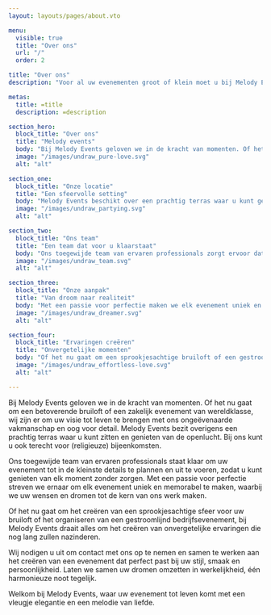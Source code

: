 ```yaml
---
layout: layouts/pages/about.vto

menu:
  visible: true
  title: "Over ons"
  url: "/"
  order: 2

title: "Over ons"
description: "Voor al uw evenementen groot of klein moet u bij Melody Events zijn"

metas:
  title: =title
  description: =description

section_hero:
  block_title: "Over ons"
  title: "Melody events"
  body: "Bij Melody Events geloven we in de kracht van momenten. Of het nu gaat om een betoverende bruiloft of een zakelijk evenement, wij brengen uw visie tot leven met vakmanschap en oog voor detail."
  image: "/images/undraw_pure-love.svg"
  alt: "alt"

section_one:
  block_title: "Onze locatie"
  title: "Een sfeervolle setting"
  body: "Melody Events beschikt over een prachtig terras waar u kunt genieten van de openlucht. Ook kunt u bij ons terecht voor (religieuze) bijeenkomsten."
  image: "/images/undraw_partying.svg"
  alt: "alt"

section_two:
  block_title: "Ons team"
  title: "Een team dat voor u klaarstaat"
  body: "Ons toegewijde team van ervaren professionals zorgt ervoor dat uw evenement tot in de kleinste details wordt gepland en uitgevoerd, zodat u zorgeloos kunt genieten."
  image: "/images/undraw_team.svg"
  alt: "alt"

section_three:
  block_title: "Onze aanpak"
  title: "Van droom naar realiteit"
  body: "Met een passie voor perfectie maken we elk evenement uniek en memorabel. Uw wensen en dromen staan centraal in ons werk."
  image: "/images/undraw_dreamer.svg"
  alt: "alt"

section_four:
  block_title: "Ervaringen creëren"
  title: "Onvergetelijke momenten"
  body: "Of het nu gaat om een sprookjesachtige bruiloft of een gestroomlijnd bedrijfsevenement, wij zorgen voor ervaringen die nog lang zullen nazinderen."
  image: "/images/undraw_effortless-love.svg"
  alt: "alt"

---
```


Bij Melody Events geloven we in de kracht van momenten. Of het nu gaat om een betoverende bruiloft of een zakelijk evenement van wereldklasse, wij zijn er om uw visie tot leven te brengen met ons ongeëvenaarde vakmanschap en oog voor detail. Melody Events bezit overigens een prachtig terras waar u kunt zitten en genieten van de openlucht. Bij ons kunt u ook terecht voor (religieuze) bijeenkomsten.

Ons toegewijde team van ervaren professionals staat klaar om uw evenement tot in de kleinste details te plannen en uit te voeren, zodat u kunt genieten van elk moment zonder zorgen. Met een passie voor perfectie streven we ernaar om elk evenement uniek en memorabel te maken, waarbij we uw wensen en dromen tot de kern van ons werk maken.

Of het nu gaat om het creëren van een sprookjesachtige sfeer voor uw bruiloft of het organiseren van een gestroomlijnd bedrijfsevenement, bij Melody Events draait alles om het creëren van onvergetelijke ervaringen die nog lang zullen nazinderen.

Wij nodigen u uit om contact met ons op te nemen en samen te werken aan het creëren van een evenement dat perfect past bij uw stijl, smaak en persoonlijkheid. Laten we samen uw dromen omzetten in werkelijkheid, één harmonieuze noot tegelijk.

Welkom bij Melody Events, waar uw evenement tot leven komt met een vleugje elegantie en een melodie van liefde.